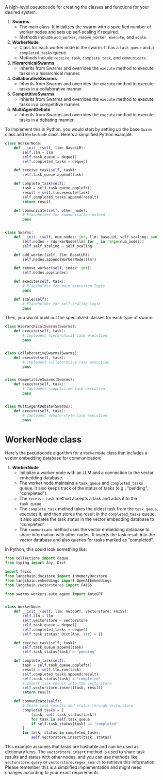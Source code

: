 A high-level pseudocode for creating the classes and functions for your desired system:

1. **Swarms**
    - The main class. It initializes the swarm with a specified number of worker nodes and sets up self-scaling if required. 
    - Methods include `add_worker`, `remove_worker`, `execute`, and `scale`.
2. **WorkerNode**
    - Class for each worker node in the swarm. It has a `task_queue` and a `completed_tasks` queue.
    - Methods include `receive_task`, `complete_task`, and `communicate`.
3. **HierarchicalSwarms**
    - Inherits from Swarms and overrides the `execute` method to execute tasks in a hierarchical manner.
4. **CollaborativeSwarms**
    - Inherits from Swarms and overrides the `execute` method to execute tasks in a collaborative manner.
5. **CompetitiveSwarms**
    - Inherits from Swarms and overrides the `execute` method to execute tasks in a competitive manner.
6. **MultiAgentDebate**
    - Inherits from Swarms and overrides the `execute` method to execute tasks in a debating manner.

To implement this in Python, you would start by setting up the base `Swarm` class and `WorkerNode` class. Here's a simplified Python example:

```python
class WorkerNode:
    def __init__(self, llm: BaseLLM):
        self.llm = llm
        self.task_queue = deque()
        self.completed_tasks = deque()

    def receive_task(self, task):
        self.task_queue.append(task)

    def complete_task(self):
        task = self.task_queue.popleft()
        result = self.llm.execute(task)
        self.completed_tasks.append(result)
        return result

    def communicate(self, other_node):
        # Placeholder for communication method
        pass


class Swarms:
    def __init__(self, num_nodes: int, llm: BaseLLM, self_scaling: bool):
        self.nodes = [WorkerNode(llm) for _ in range(num_nodes)]
        self.self_scaling = self_scaling

    def add_worker(self, llm: BaseLLM):
        self.nodes.append(WorkerNode(llm))

    def remove_worker(self, index: int):
        self.nodes.pop(index)

    def execute(self, task):
        # Placeholder for main execution logic
        pass

    def scale(self):
        # Placeholder for self-scaling logic
        pass
```

Then, you would build out the specialized classes for each type of swarm:

```python
class HierarchicalSwarms(Swarms):
    def execute(self, task):
        # Implement hierarchical task execution
        pass


class CollaborativeSwarms(Swarms):
    def execute(self, task):
        # Implement collaborative task execution
        pass


class CompetitiveSwarms(Swarms):
    def execute(self, task):
        # Implement competitive task execution
        pass


class MultiAgentDebate(Swarms):
    def execute(self, task):
        # Implement debate-style task execution
        pass
```


# WorkerNode class

Here's the pseudocode algorithm for a `WorkerNode` class that includes a vector embedding database for communication:

1. **WorkerNode**
    - Initialize a worker node with an LLM and a connection to the vector embedding database.
    - The worker node maintains a `task_queue` and `completed_tasks` queue. It also keeps track of the status of tasks (e.g., "pending", "completed").
    - The `receive_task` method accepts a task and adds it to the `task_queue`.
    - The `complete_task` method takes the oldest task from the `task_queue`, executes it, and then stores the result in the `completed_tasks` queue. It also updates the task status in the vector embedding database to "completed".
    - The `communicate` method uses the vector embedding database to share information with other nodes. It inserts the task result into the vector database and also queries for tasks marked as "completed".

In Python, this could look something like:

```python
from collections import deque
from typing import Any, Dict

import faiss
from langchain.docstore import InMemoryDocstore
from langchain.embeddings import OpenAIEmbeddings
from langchain.vectorstores import FAISS

from swarms.workers.auto_agent import AutoGPT


class WorkerNode:
    def __init__(self, llm: AutoGPT, vectorstore: FAISS):
        self.llm = llm
        self.vectorstore = vectorstore
        self.task_queue = deque()
        self.completed_tasks = deque()
        self.task_status: Dict[Any, str] = {}

    def receive_task(self, task):
        self.task_queue.append(task)
        self.task_status[task] = "pending"

    def complete_task(self):
        task = self.task_queue.popleft()
        result = self.llm.run(task)
        self.completed_tasks.append(result)
        self.task_status[task] = "completed"
        # Insert task result into the vectorstore
        self.vectorstore.insert(task, result)
        return result

    def communicate(self):
        # Share task results and status through vectorstore
        completed_tasks = [
            (task, self.task_status[task])
            for task in self.task_queue
            if self.task_status[task] == "completed"
        ]
        for task, status in completed_tasks:
            self.vectorstore.insert(task, status)
```

This example assumes that tasks are hashable and can be used as dictionary keys. The `vectorstore.insert` method is used to share task results and status with other nodes, and you can use methods like `vectorstore.query` or `vectorstore.regex_search` to retrieve this information. Please remember this is a simplified implementation and might need changes according to your exact requirements.